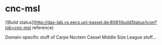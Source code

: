 # cnc-msl
![Build status](http://das-lab.vs.eecs.uni-kassel.de:8081/buildStatus/icon?job=cnc-msl reference)

Domain-specific stuff of Carpe Noctem Cassel Middle Size League stuff...
